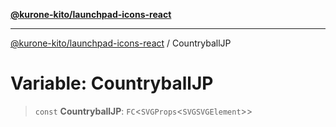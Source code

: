 [**@kurone-kito/launchpad-icons-react**](../README.md)

***

[@kurone-kito/launchpad-icons-react](../globals.md) / CountryballJP

# Variable: CountryballJP

> `const` **CountryballJP**: `FC`\<`SVGProps`\<`SVGSVGElement`\>\>
